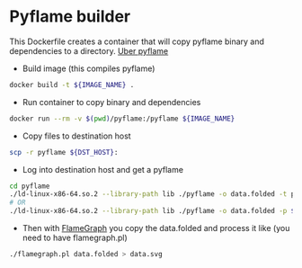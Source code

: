 # Pyflame builder

This Dockerfile creates a container that will copy pyflame binary and dependencies to a directory.
[Uber pyflame](https://github.com/uber/pyflame)


* Build image (this compiles pyflame)
``` bash
docker build -t ${IMAGE_NAME} .
```

* Run container to copy binary and dependencies
```bash
docker run --rm -v $(pwd)/pyflame:/pyflame ${IMAGE_NAME}
```

* Copy files to destination host
```bash
scp -r pyflame ${DST_HOST}:
```

* Log into destination host and get a pyflame
```bash
cd pyflame
./ld-linux-x86-64.so.2 --library-path lib ./pyflame -o data.folded -t python ${SCRIPT}
# OR
./ld-linux-x86-64.so.2 --library-path lib ./pyflame -o data.folded -p ${PID}
```

* Then with [FlameGraph](https://github.com/brendangregg/FlameGraph) you copy the data.folded and process it like (you need to have flamegraph.pl)
```bash
./flamegraph.pl data.folded > data.svg
```
